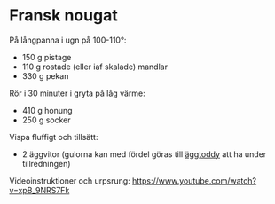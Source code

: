 Fransk nougat
=============

På långpanna i ugn på 100-110°:

* 150 g pistage
* 110 g rostade (eller iaf skalade) mandlar
* 330 g pekan

Rör i 30 minuter i gryta på låg värme:

* 410 g honung
* 250 g socker

Vispa fluffigt och tillsätt:

* 2 äggvitor (gulorna kan med fördel göras till [äggtoddy](../övrigt/äggtoddy.md) att ha under tillredningen)

Videoinstruktioner och urpsrung: https://www.youtube.com/watch?v=xpB_9NRS7Fk

